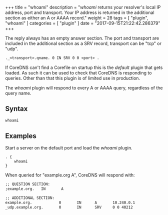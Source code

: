+++
title = "whoami"
description = "*whoami* returns your resolver's local IP address, port and transport. Your IP address is returned  in the additional section as either an A or AAAA record."
weight = 28
tags = [ "plugin", "whoami" ]
categories = [ "plugin" ]
date = "2017-09-15T21:22:42.286379"
+++

The reply always has an empty answer section. The port and transport are included in the additional
section as a SRV record, transport can be "tcp" or "udp".

~~~ txt
._<transport>.qname. 0 IN SRV 0 0 <port> .
~~~

If CoreDNS can't find a Corefile on startup this is the *default* plugin that gets loaded. As
such it can be used to check that CoreDNS is responding to queries. Other than that this plugin
is of limited use in production.

The *whoami* plugin will respond to every A or AAAA query, regardless of the query name.

## Syntax

~~~ txt
whoami
~~~

## Examples

Start a server on the default port and load the *whoami* plugin.

~~~ corefile
. {
    whoami
}
~~~

When queried for "example.org A", CoreDNS will respond with:

~~~ txt
;; QUESTION SECTION:
;example.org.   IN       A

;; ADDITIONAL SECTION:
example.org.            0       IN      A       10.240.0.1
_udp.example.org.       0       IN      SRV     0 0 40212
~~~
